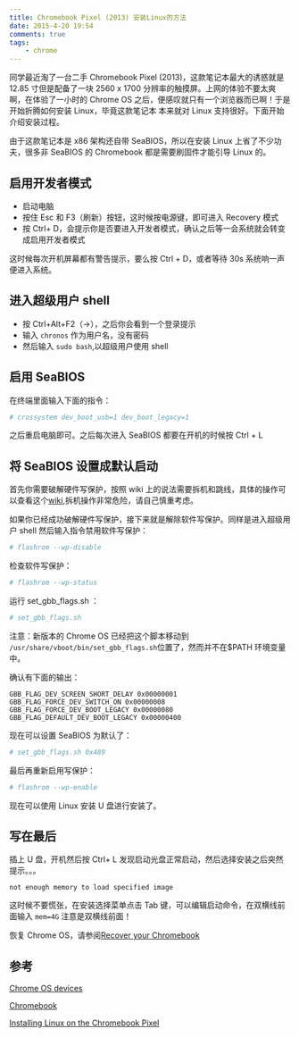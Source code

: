 ```yaml
---
title: Chromebook Pixel (2013) 安装Linux的方法
date: 2015-4-20 19:54
comments: true
tags:
	- chrome
---
```


同学最近淘了一台二手 Chromebook Pixel (2013)，这款笔记本最大的诱惑就是 12.85 寸但是配备了一块 2560 x 1700 分辨率的触摸屏。上网的体验不要太爽啊，在体验了一小时的 Chrome OS 之后，便感叹就只有一个浏览器而已啊！于是开始折腾如何安装 Linux，毕竟这款笔记本
本来就对 Linux 支持很好。下面开始介绍安装过程。

由于这款笔记本是 x86 架构还自带 SeaBIOS，所以在安装 Linux 上省了不少功夫，很多非 SeaBIOS 的 Chromebook 都是需要刷固件才能引导 Linux 的。

## 启用开发者模式

- 启动电脑
- 按住 Esc 和 F3（刷新）按钮，这时候按电源键，即可进入 Recovery 模式
- 按 Ctrl+ D，会提示你是否要进入开发者模式，确认之后等一会系统就会转变成启用开发者模式

这时候每次开机屏幕都有警告提示，要么按 Ctrl + D，或者等待 30s 系统响一声便进入系统。

## 进入超级用户 shell

- 按 Ctrl+Alt+F2（→），之后你会看到一个登录提示
- 输入 `chronos` 作为用户名，没有密码
- 然后输入 `sudo bash`,以超级用户使用 shell

## 启用 SeaBIOS

在终端里面输入下面的指令：

```bash
# crossystem dev_boot_usb=1 dev_boot_legacy=1
```

之后重启电脑即可。之后每次进入 SeaBIOS 都要在开机的时候按 Ctrl + L

## 将 SeaBIOS 设置成默认启动

首先你需要破解硬件写保护，按照 wiki 上的说法需要拆机和跳线，具体的操作可以查看这个[wiki](https://www.chromium.org/chromium-os/developer-information-for-chrome-os-devices/chromebook-pixel),拆机操作非常危险，请自己慎重考虑。

如果你已经成功破解硬件写保护，接下来就是解除软件写保护。同样是进入超级用户 shell 然后输入指令禁用软件写保护：

```bash
# flashrom --wp-disable
```

检查软件写保护：

```bash
# flashrom --wp-status
```

运行 set_gbb_flags.sh ：

```bash
# set_gbb_flags.sh
```

注意：新版本的 Chrome OS 已经把这个脚本移动到 `/usr/share/vboot/bin/set_gbb_flags.sh`位置了，然而并不在\$PATH 环境变量中。

确认有下面的输出：

```
GBB_FLAG_DEV_SCREEN_SHORT_DELAY 0x00000001
GBB_FLAG_FORCE_DEV_SWITCH_ON 0x00000008
GBB_FLAG_FORCE_DEV_BOOT_LEGACY 0x00000080
GBB_FLAG_DEFAULT_DEV_BOOT_LEGACY 0x00000400
```

现在可以设置 SeaBIOS 为默认了：

```bash
# set_gbb_flags.sh 0x489
```

最后再重新启用写保护：

```bash
# flashrom --wp-enable
```

现在可以使用 Linux 安装 U 盘进行安装了。

## 写在最后

插上 U 盘，开机然后按 Ctrl+ L 发现启动光盘正常启动，然后选择安装之后突然提示。。。

```
not enough memory to load specified image
```

这时候不要慌张，在安装选择菜单点击 Tab 键，可以编辑启动命令，在双横线前面输入 `mem=4G` 注意是双横线前面！

恢复 Chrome OS，请参阅[Recover your Chromebook](https://support.google.com/chromebook/answer/1080595?hl=en)

## 参考

[Chrome OS devices](https://wiki.archlinux.org/index.php/Chrome_OS_devices)

[Chromebook](https://wiki.archlinux.org/index.php/Chrome_OS_devices/Chromebook)

[Installing Linux on the Chromebook Pixel](http://vger.kernel.org/~davem/chromebook_pixel_linux.txt)
